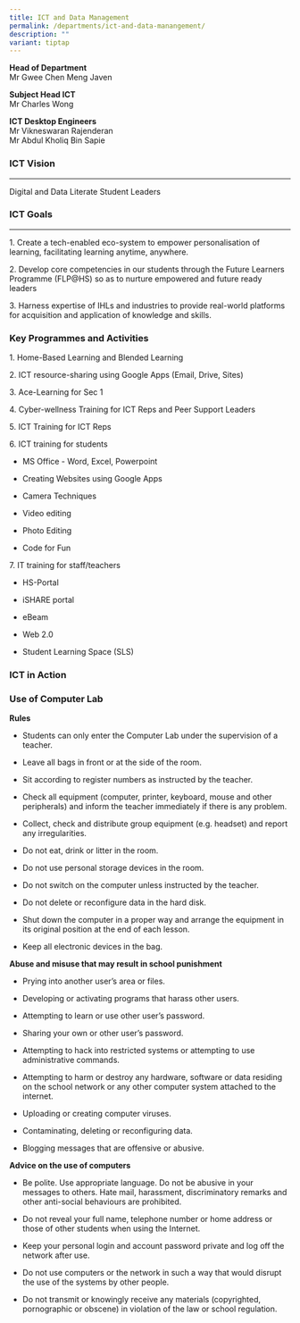 ```yaml
---
title: ICT and Data Management
permalink: /departments/ict-and-data-manangement/
description: ""
variant: tiptap
---
```

<p><strong>Head of Department</strong>
<br>Mr Gwee Chen Meng Javen</p>
<p><strong>Subject Head ICT</strong>
<br>Mr Charles Wong</p>
<p><strong>ICT Desktop Engineers</strong>
<br>Mr Vikneswaran Rajenderan
<br>Mr Abdul Kholiq Bin Sapie</p>
<h3>ICT Vision</h3>
<hr>
<p>Digital and Data Literate Student Leaders</p>
<h3>ICT Goals</h3>
<hr>
<p>1. Create a tech-enabled eco-system to empower personalisation of learning,
facilitating learning anytime, anywhere.</p>
<p>2. Develop core competencies in our students through the Future Learners
Programme (FLP@HS) so as to nurture empowered and future ready leaders</p>
<p>3. Harness expertise of IHLs and industries to provide real-world platforms
for acquisition and application of knowledge and skills.</p>
<h3>Key Programmes and Activities</h3>
<p>1. Home-Based Learning and Blended Learning</p>
<p>2. ICT resource-sharing using Google Apps (Email, Drive, Sites)</p>
<p>3. Ace-Learning for Sec 1</p>
<p>4. Cyber-wellness Training for ICT Reps and Peer Support Leaders</p>
<p>5. ICT Training for ICT Reps</p>
<p>6. ICT training for students</p>
<ul data-tight="true" class="tight">
<li>
<p>MS Office - Word, Excel, Powerpoint</p>
</li>
<li>
<p>Creating Websites using Google Apps</p>
</li>
<li>
<p>Camera Techniques</p>
</li>
<li>
<p>Video editing</p>
</li>
<li>
<p>Photo Editing</p>
</li>
<li>
<p>Code for Fun</p>
</li>
</ul>
<p>7. IT training for staff/teachers</p>
<ul data-tight="true" class="tight">
<li>
<p>HS-Portal</p>
</li>
<li>
<p>iSHARE portal</p>
</li>
<li>
<p>eBeam</p>
</li>
<li>
<p>Web 2.0</p>
</li>
<li>
<p>Student Learning Space (SLS)</p>
</li>
</ul>
<h3>ICT in Action</h3>
<h3>Use of Computer Lab</h3>
<p><strong>Rules</strong>
</p>
<ul data-tight="true" class="tight">
<li>
<p>Students can only enter the Computer Lab under the supervision of a teacher.</p>
</li>
<li>
<p>Leave all bags in front or at the side of the room.</p>
</li>
<li>
<p>Sit according to register numbers as instructed by the teacher.</p>
</li>
<li>
<p>Check all equipment (computer, printer, keyboard, mouse and other peripherals)
and inform the teacher immediately if there is any problem.</p>
</li>
<li>
<p>Collect, check and distribute group equipment (e.g. headset) and report
any irregularities.</p>
</li>
<li>
<p>Do not eat, drink or litter in the room.</p>
</li>
<li>
<p>Do not use personal storage devices in the room.</p>
</li>
<li>
<p>Do not switch on the computer unless instructed by the teacher.</p>
</li>
<li>
<p>Do not delete or reconfigure data in the hard disk.</p>
</li>
<li>
<p>Shut down the computer in a proper way and arrange the equipment in its
original position at the end of each lesson.</p>
</li>
<li>
<p>Keep all electronic devices in the bag.</p>
</li>
</ul>
<p><strong>Abuse and misuse that may result in school punishment</strong>
</p>
<ul data-tight="true" class="tight">
<li>
<p>Prying into another user’s area or files.</p>
</li>
<li>
<p>Developing or activating programs that harass other users.</p>
</li>
<li>
<p>Attempting to learn or use other user’s password.</p>
</li>
<li>
<p>Sharing your own or other user’s password.</p>
</li>
<li>
<p>Attempting to hack into restricted systems or attempting to use administrative
commands.</p>
</li>
<li>
<p>Attempting to harm or destroy any hardware, software or data residing
on the school network or any other computer system attached to the internet.</p>
</li>
<li>
<p>Uploading or creating computer viruses.</p>
</li>
<li>
<p>Contaminating, deleting or reconfiguring data.</p>
</li>
<li>
<p>Blogging messages that are offensive or abusive.</p>
</li>
</ul>
<p><strong>Advice on the use of computers</strong>
</p>
<ul data-tight="true" class="tight">
<li>
<p>Be polite. Use appropriate language. Do not be abusive in your messages
to others. Hate mail, harassment, discriminatory remarks and other anti-social
behaviours are prohibited.</p>
</li>
<li>
<p>Do not reveal your full name, telephone number or home address or those
of other students when using the Internet.</p>
</li>
<li>
<p>Keep your personal login and account password private and log off the
network after use.</p>
</li>
<li>
<p>Do not use computers or the network in such a way that would disrupt the
use of the systems by other people.</p>
</li>
<li>
<p>Do not transmit or knowingly receive any materials (copyrighted, pornographic
or obscene) in violation of the law or school regulation.</p>
</li>
</ul>
<p></p>